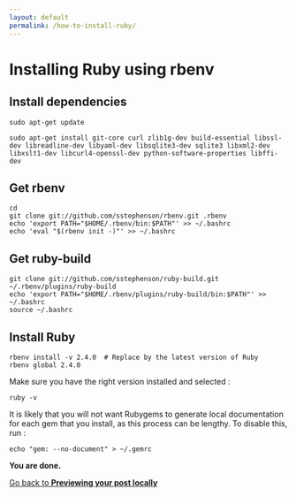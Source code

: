```yaml
---
layout: default
permalink: /how-to-install-ruby/
---
```


# Installing Ruby using rbenv

## Install dependencies

~~~
sudo apt-get update
~~~
~~~
sudo apt-get install git-core curl zlib1g-dev build-essential libssl-dev libreadline-dev libyaml-dev libsqlite3-dev sqlite3 libxml2-dev libxslt1-dev libcurl4-openssl-dev python-software-properties libffi-dev
~~~

## Get rbenv
~~~
cd
git clone git://github.com/sstephenson/rbenv.git .rbenv
echo 'export PATH="$HOME/.rbenv/bin:$PATH"' >> ~/.bashrc
echo 'eval "$(rbenv init -)"' >> ~/.bashrc
~~~

## Get ruby-build
~~~
git clone git://github.com/sstephenson/ruby-build.git ~/.rbenv/plugins/ruby-build
echo 'export PATH="$HOME/.rbenv/plugins/ruby-build/bin:$PATH"' >> ~/.bashrc
source ~/.bashrc
~~~

## Install Ruby
~~~
rbenv install -v 2.4.0  # Replace by the latest version of Ruby
rbenv global 2.4.0
~~~
Make sure you have the right version installed and selected :
~~~
ruby -v
~~~
It is likely that you will not want Rubygems to generate local documentation for each gem that you install, as this process can be lengthy. To disable this, run :
~~~
echo "gem: --no-document" > ~/.gemrc
~~~
**You are done.**

[Go back to **Previewing your post locally**](/welcome-how-to/#previewing-your-post-locally)